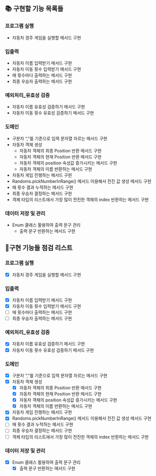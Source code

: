 ## 📚 구현할 기능 목록들

### 프로그램 실행

- 자동차 경주 게임을 실행할 메서드 구현

### 입출력

- 자동차 이름 입력받기 메서드 구현
- 자동차 이동 횟수 입력받기 메서드 구현
- 매 횟수마다 출력하는 메서드 구현
- 최종 우승자 출력하는 메서드 구현

### 예외처리_유효성 검증

- 자동차 이름 유효성 검증하기 메서드 구현
- 자동차 이동 횟수 유효성 검증하기 메서드 구현

### 도메인

- 구분자 “,”를 기준으로 입력 문자열 자르는 메서드 구현
- 자동차 객체 생성
    - 자동차 객체의 최종 Position 반환 메서드 구현
    - 자동차 객체의 현재 Position 반환 메서드 구현
    - 자동차 객체의 position 속성값 증가시키는 메서드 구현
    - 자동차 객체의 이름 반환하는 메서드 구현
- 자동차 게임 진행하는 메서드 구현
- Randoms.pickNumberInRange() 메서드 이용해서 전진 값 생성 메서드 구현
- 매 횟수 결과 누적하는 메서드 구현
- 최종 우승자 결정하는 메서드 구현
- 객체 타입의 리스트에서 가장 많이 전진한 객체의 index 반환하는 메서드 구현

### 데이터 저장 및 관리

- Enum 클래스 활용하여 출력 문구 관리
    - 출력 문구 반환하는 메서드 구현

## 📝구현 기능들 점검 리스트

### 프로그램 실행

- [X]  자동차 경주 게임을 실행할 메서드 구현

### 입출력

- [X]  자동차 이름 입력받기 메서드 구현
- [X]  자동차 이동 횟수 입력받기 메서드 구현
- [ ]  매 횟수마다 출력하는 메서드 구현
- [ ]  최종 우승자 출력하는 메서드 구현

### 예외처리_유효성 검증

- [X]  자동차 이름 유효성 검증하기 메서드 구현
- [X]  자동차 이동 횟수 유효성 검증하기 메서드 구현

### 도메인

- [X]  구분자 “,”를 기준으로 입력 문자열 자르는 메서드 구현
- [X]  자동차 객체 생성
    - [X]  자동차 객체의 최종 Position 반환 메서드 구현
    - [X]  자동차 객체의 현재 Position 반환 메서드 구현
    - [X]  자동차 객체의 position 속성값 증가시키는 메서드 구현
    - [X]  자동차 객체의 이름 반환하는 메서드 구현
- [X]  자동차 게임 진행하는 메서드 구현
- [X]  Randoms.pickNumberInRange() 메서드 이용해서 전진 값 생성 메서드 구현
- [ ]  매 횟수 결과 누적하는 메서드 구현
- [ ]  최종 우승자 결정하는 메서드 구현
- [ ]  객체 타입의 리스트에서 가장 많이 전진한 객체의 index 반환하는 메서드 구현

### 데이터 저장 및 관리

- [X]  Enum 클래스 활용하여 출력 문구 관리
    - [X]  출력 문구 반환하는 메서드 구현
